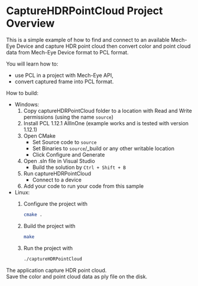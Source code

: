 # CaptureHDRPointCloud Project Overview

This is a simple example of how to find and connect to an available Mech-Eye Device
and capture HDR point cloud then convert color and point cloud data from Mech-Eye Device format to PCL format.

You will learn how to:

* use PCL in a project with Mech-Eye API,
* convert captured frame into PCL format.

How to build:

* Windows:
  1. Copy captureHDRPointCloud folder to a location with Read and
   Write permissions (using the name `source`)
  2. Install PCL 1.12.1 AllInOne (example works and is tested with version 1.12.1)
  3. Open CMake
        * Set Source code to `source`
        * Set Binaries to `source`/_build or any other writable location
        * Click Configure and Generate
  4. Open .sln file in Visual Studio
        * Build the solution by `Ctrl + Shift + B`
  5. Run captureHDRPointCloud
        * Connect to a device
  6. Add your code to run your code from this sample
* Linux:
  1. Configure the project with

      ```bash
      cmake .
      ```

  2. Build the project with

      ```bash
      make
      ```

  3. Run the project with

      ```bash
      ./captureHDRPointCloud
      ```

The application capture HDR point cloud.  
Save the color and point cloud data as ply file on the disk.
